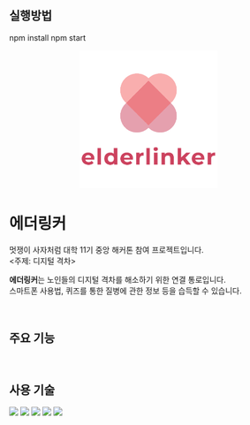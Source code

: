 ## 실행방법
npm install
npm start

<p align="center">
    <img src="public/logo.png" width="250"/>
</p>

# 에더링커

멋쟁이 사자처럼 대학 11기 중앙 해커톤 참여 프로젝트입니다.  
<주제: 디지털 격차>  

<strong>에더링커</strong>는 노인들의 디지털 격차를 해소하기 위한 연결 통로입니다.  
스마트폰 사용법, 퀴즈를 통한 질병에 관한 정보 등을 습득할 수 있습니다.

<br>

## 주요 기능

<br>

## 사용 기술

<img src="https://img.shields.io/badge/React-61DAFB?style=flat-square&logo=React&logoColor=white"/> <img src="https://img.shields.io/badge/JavaScript-F7DF1E?style=flat-square&logo=JavaScript&logoColor=white"/> <img src="https://img.shields.io/badge/styled components-DB7093?style=flat-square&logo=styledcomponents&logoColor=white"/>
<img src="https://img.shields.io/badge/Axios-E01B22?style=flat-square"/> <img src="https://img.shields.io/badge/Vercel-000000?style=flat-square&logo=Vercel&logoColor=white"/>

<br>


